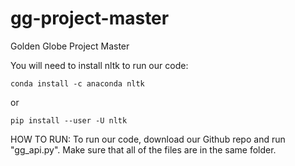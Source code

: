 # gg-project-master
Golden Globe Project Master

You will need to install nltk to run our code:
```
conda install -c anaconda nltk
```
or
```
pip install --user -U nltk
```

HOW TO RUN:
To run our code, download our Github repo and run "gg_api.py". Make sure that all of the files are in the same folder.
